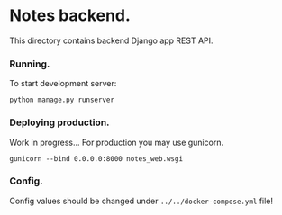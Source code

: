 # Notes backend.
This directory contains backend Django app REST API.


### Running.
To start development server:
```commandLIne
python manage.py runserver
```

### Deploying production.
Work in progress...
For production you may use gunicorn.
```commandLine
gunicorn --bind 0.0.0.0:8000 notes_web.wsgi
```

### Config.
Config values should be changed under `../../docker-compose.yml` file!